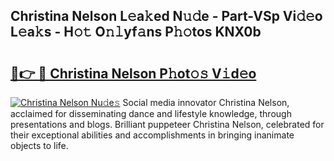 ## Christina Nelson L𝚎a𝚔ed N𝚞𝚍e - Part-VSp Vi𝚍𝚎o L𝚎a𝚔s - H𝚘𝚝 O𝚗𝚕yf𝚊ns P𝚑𝚘tos KNX0b

# <h2><a href="http://kf0w0u.oniu.top/?m=Christina+Nelson">🔗👉 🔴 Christina Nelson P𝚑ot𝚘𝚜 V𝚒d𝚎o</a></h2>

[![Christina Nelson Nu𝚍e𝚜](https://i.imgur.com/0qMVB7G.gif)](http://kf0w0u.oniu.top/?m=Christina+Nelson)
Social media innovator Christina Nelson, acclaimed for disseminating dance and lifestyle knowledge, through presentations and blogs. Brilliant puppeteer Christina Nelson, celebrated for their exceptional abilities and accomplishments in bringing inanimate objects to life.  
